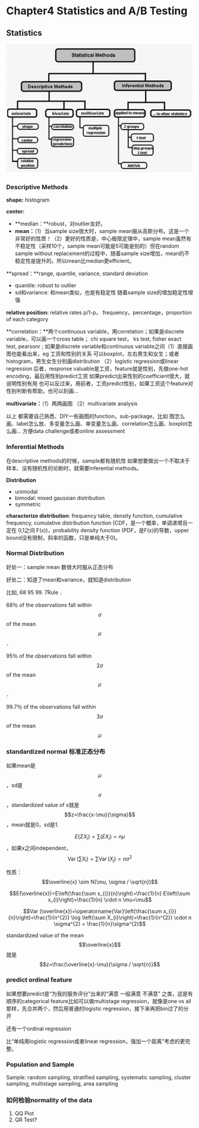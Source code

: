 # Chapter4 Statistics and A/B Testing

## Statistics 

![](../.gitbook/assets/image%20%288%29.png)

### **Descriptive Methods**

**shape:** histogram

**center:**         

* **median：**robust，对outlier友好。      
* **mean：**（1）当sample size很大时，sample mean服从高斯分布。这是一个非常好的性质！（2）更好的性质是，中心极限定理中，sample mean虽然有不稳定性（采样10个，sample mean可能是5可能是别的）但在random sample without replacement的过程中，随着sample size增加，mean的不稳定性是提升的。所以mean比median更efficient。

**spread：**range, quantile, variance, standard deviation

* quantile: robust to outlier 
* sd和variance: 和mean类似，也是有稳定性 随着sample size的增加稳定性增强

**relative position:** relative rates p/1-p， frequency，percentage，proportion of each category  

**correlation：**两个continuous variable，用correlation；如果是discrete variable，可以画一个cross table； chi square test， ks test, fisher exact test, pearsonr ; 如果是discrete variable和continuous variable之间（1）直接画图也能看出来，eg 工资和性别的关系 可以boxplot，左右男生和女生；或者histogram，男生女生分别画distribution （2）logistic regression或linear regression 后者，response valuable是工资，feature就是性别，先做one-hot encoding，最后用性别predict工资 如果predict出来性别的coefficient很大，就说明性别有用 也可以反过来，用前者，工资predict性别，如果工资这个feature对性别判断有帮助，也可以刻画... 

**multivariate：**（1）两两画图 （2）multivariate analysis 



以上 都需要自己熟悉、DIY一些画图的function，sub-package，比如 图怎么画、label怎么放、多变量怎么画、单变量怎么画、correlation怎么画、boxplot怎么画... 方便data challenge或者online assessment 

### Inferential Methods

在descriptive methods的时候，sample都有随机性 如果想要做出一个不取决于样本、没有随机性的论断时，就需要inferential methods。

**Distribution** 

* unimodal 
* bimodal: mixed gaussian distribution 
* symmetric 

**characterize distribution**: frequency table, density function, cumulative frequency, cumulative distribution function \(CDF，是一个概率，单调递增且一定在 0,1之间 F\(x\)\)，probability density function \(PDF，是F\(x\)的导数，upper bound没有限制，斜率的函数，只是单纯大于0\)。

### Normal Distribution

好处一：sample mean 数很大时服从正态分布

好处二：知道了mean和variance，就知道distribution 

比如, 68    95    99. 7Rule ．

68％ of the observations fall within $$\sigma$$ of the mean $$\mu$$ ．

95％ of the observations fall within  $$2\sigma$$ of the mean $$\mu$$ ．

99.7％ of the observations fall within  $$3\sigma$$ of the mean $$\mu$$ 

### standardized normal 标准正态分布

如果mean是$$\mu$$ ，sd是$$\sigma$$，standardized value of x就是 $$z=\frac{x-\mu}{\sigma}$$ ，mean就是0，sd是1.

 $$E\left(\Sigma X_{i}\right)=\sum\left(E X_{i}\right)=n \mu$$ ，如果x之间independent， $$\operatorname{Var}\left(\sum X_{i}\right)=\sum \operatorname{Var}\left(X_{j}\right)=n \sigma^{2}$$ 

性质： $$\overline{x} \sim N(\mu, \sigma / \sqrt{n})$$ 

$$E(\overline{x})=E\left(\frac{\sum x_{i}}{n}\right)=\frac{1}{n} E\left(\sum x_{i}\right)=\frac{1}{n} \cdot n \mu=\mu$$ 

$$Var (\overline{x})=\operatorname{Var}\left(\frac{\sum x_{i}}{n}\right)=\frac{1}{n^{2}} \log \left(\sum X_{i}\right)=\frac{1}{n^{2}} \cdot n \sigma^{2} = \frac{1}{n}\sigma^{2}$$ 

standardized value of the mean $$\overline{x}$$ 就是 $$z=\frac{\overline{x}-\mu}{\sigma / \sqrt{n}}$$ 

### predict ordinal feature

如果想要predict是“为我的服务评分”出来的“满意 一般满意 不满意” 之类，这是有顺序的categorical feature比如可以做multistage regression，就像是one vs all那样，先合并两个，然后用普通的logistic regression，接下来再把bin过了的分开

还有一个ordinal regression

比“单纯用logistic regression或者linear regression，强加一个距离”考虑的更完整。

### Population and Sample

Sample: random sampling, stratified sampling, systematic sampling, cluster sampling, multistage sampling, area sampling 

### 如何检验normality of the data

1. QQ Plot
2. QR Test?



